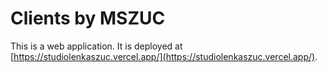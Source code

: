 # Clients by MSZUC

This is a web application. It is deployed at [https://studiolenkaszuc.vercel.app/](https://studiolenkaszuc.vercel.app/).
